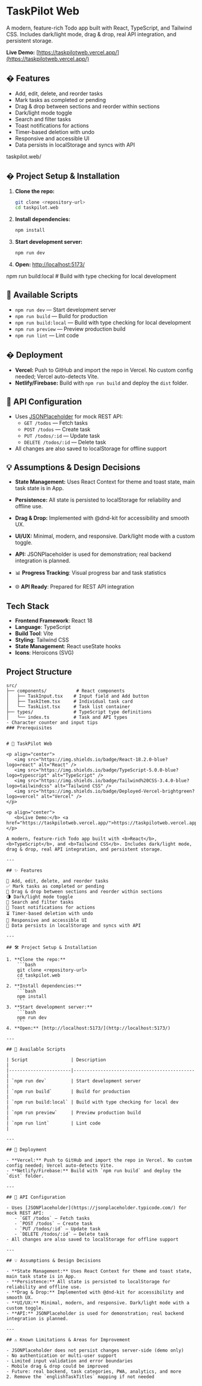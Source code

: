 
# TaskPilot Web

A modern, feature-rich Todo app built with React, TypeScript, and Tailwind CSS. Includes dark/light mode, drag & drop, real API integration, and persistent storage.

**Live Demo:** [https://taskpilotweb.vercel.app/](https://taskpilotweb.vercel.app/)


## � Features

- Add, edit, delete, and reorder tasks
- Mark tasks as completed or pending
- Drag & drop between sections and reorder within sections
- Dark/light mode toggle
- Search and filter tasks
- Toast notifications for actions
- Timer-based deletion with undo
- Responsive and accessible UI
- Data persists in localStorage and syncs with API

taskpilot.web/



## �️ Project Setup & Installation

1. **Clone the repo:**
   ```bash
   git clone <repository-url>
   cd taskpilot.web
   ```
2. **Install dependencies:**
   ```bash
   npm install
   ```
3. **Start development server:**
   ```bash
   npm run dev
   ```
4. **Open:** [http://localhost:5173/](http://localhost:5173/)

npm run build:local  # Build with type checking for local development

## 📜 Available Scripts

- `npm run dev` — Start development server
- `npm run build` — Build for production
- `npm run build:local` — Build with type checking for local development
- `npm run preview` — Preview production build
- `npm run lint` — Lint code


## � Deployment

- **Vercel:** Push to GitHub and import the repo in Vercel. No custom config needed; Vercel auto-detects Vite.
- **Netlify/Firebase:** Build with `npm run build` and deploy the `dist` folder.


## 🔧 API Configuration

- Uses [JSONPlaceholder](https://jsonplaceholder.typicode.com/) for mock REST API:
   - `GET /todos` — Fetch tasks
   - `POST /todos` — Create task
   - `PUT /todos/:id` — Update task
   - `DELETE /todos/:id` — Delete task
- All changes are also saved to localStorage for offline support


## 💡 Assumptions & Design Decisions

- **State Management:** Uses React Context for theme and toast state, main task state is in App.
- **Persistence:** All state is persisted to localStorage for reliability and offline use.
- **Drag & Drop:** Implemented with @dnd-kit for accessibility and smooth UX.
- **UI/UX:** Minimal, modern, and responsive. Dark/light mode with a custom toggle.
- **API:** JSONPlaceholder is used for demonstration; real backend integration is planned.



- 📊 **Progress Tracking**: Visual progress bar and task statistics
- 🌐 **API Ready**: Prepared for REST API integration

## Tech Stack

- **Frontend Framework**: React 18
- **Language**: TypeScript
- **Build Tool**: Vite
- **Styling**: Tailwind CSS
- **State Management**: React useState hooks
- **Icons**: Heroicons (SVG)

## Project Structure

```
src/
├── components/           # React components
│   ├── TaskInput.tsx    # Input field and Add button
│   ├── TaskItem.tsx     # Individual task card
│   └── TaskList.tsx     # Task list container
├── types/               # TypeScript type definitions
│   └── index.ts         # Task and API types
- Character counter and input tips
### Prerequisites


# 🚀 TaskPilot Web

<p align="center">
   <img src="https://img.shields.io/badge/React-18.2.0-blue?logo=react" alt="React" />
   <img src="https://img.shields.io/badge/TypeScript-5.0.0-blue?logo=typescript" alt="TypeScript" />
   <img src="https://img.shields.io/badge/Tailwind%20CSS-3.4.0-blue?logo=tailwindcss" alt="Tailwind CSS" />
   <img src="https://img.shields.io/badge/Deployed-Vercel-brightgreen?logo=vercel" alt="Vercel" />
</p>

<p align="center">
   <b>Live Demo:</b> <a href="https://taskpilotweb.vercel.app/">https://taskpilotweb.vercel.app/</a>
</p>

A modern, feature-rich Todo app built with <b>React</b>, <b>TypeScript</b>, and <b>Tailwind CSS</b>. Includes dark/light mode, drag & drop, real API integration, and persistent storage.

---

## ✨ Features

📝 Add, edit, delete, and reorder tasks  
✅ Mark tasks as completed or pending  
🔀 Drag & drop between sections and reorder within sections  
🌗 Dark/light mode toggle  
🔎 Search and filter tasks  
🔔 Toast notifications for actions  
⏳ Timer-based deletion with undo  
📱 Responsive and accessible UI  
💾 Data persists in localStorage and syncs with API

---

## 🛠️ Project Setup & Installation

1. **Clone the repo:**
    ```bash
    git clone <repository-url>
    cd taskpilot.web
    ```
2. **Install dependencies:**
    ```bash
    npm install
    ```
3. **Start development server:**
    ```bash
    npm run dev
    ```
4. **Open:** [http://localhost:5173/](http://localhost:5173/)

---

## 📜 Available Scripts

| Script                | Description                                 |
|-----------------------|---------------------------------------------|
| `npm run dev`         | Start development server                    |
| `npm run build`       | Build for production                        |
| `npm run build:local` | Build with type checking for local dev      |
| `npm run preview`     | Preview production build                    |
| `npm run lint`        | Lint code                                   |

---

## 🚀 Deployment

- **Vercel:** Push to GitHub and import the repo in Vercel. No custom config needed; Vercel auto-detects Vite.
- **Netlify/Firebase:** Build with `npm run build` and deploy the `dist` folder.

---

## 🔧 API Configuration

- Uses [JSONPlaceholder](https://jsonplaceholder.typicode.com/) for mock REST API:
   - `GET /todos` — Fetch tasks
   - `POST /todos` — Create task
   - `PUT /todos/:id` — Update task
   - `DELETE /todos/:id` — Delete task
- All changes are also saved to localStorage for offline support

---

## 💡 Assumptions & Design Decisions

- **State Management:** Uses React Context for theme and toast state, main task state is in App.
- **Persistence:** All state is persisted to localStorage for reliability and offline use.
- **Drag & Drop:** Implemented with @dnd-kit for accessibility and smooth UX.
- **UI/UX:** Minimal, modern, and responsive. Dark/light mode with a custom toggle.
- **API:** JSONPlaceholder is used for demonstration; real backend integration is planned.

---

## ⚠️ Known Limitations & Areas for Improvement

- JSONPlaceholder does not persist changes server-side (demo only)
- No authentication or multi-user support
- Limited input validation and error boundaries
- Mobile drag & drop could be improved
- Future: real backend, task categories, PWA, analytics, and more
2. Remove the `englishTaskTitles` mapping if not needed
